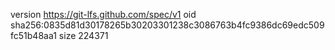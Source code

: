 version https://git-lfs.github.com/spec/v1
oid sha256:0835d81d30178265b30203301238c3086763b4fc9386dc69edc509fc51b48aa1
size 224371
